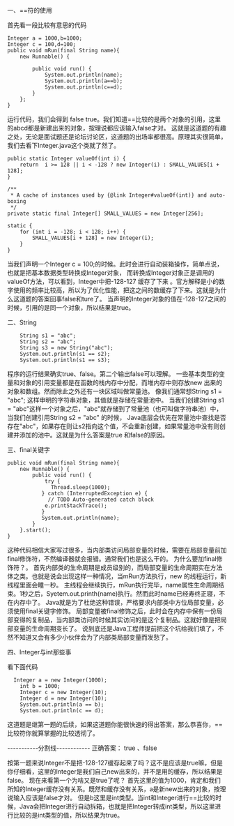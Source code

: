 一、==符的使用

首先看一段比较有意思的代码

	Integer a = 1000,b=1000;
	Integer c = 100,d=100;    
	public void mRun(final String name){
        new Runnable() {
            
            public void run() {
                System.out.println(name);
                System.out.println(a==b);
				System.out.println(c==d);
            }
        };
    }

 运行代码，我们会得到 false  true。我们知道==比较的是两个对象的引用，这里的abcd都是新建出来的对象，按理说都应该输入false才对。
 这就是这道题的有趣之处，无论是面试题还是论坛讨论区，这道题的出场率都很高。原理其实很简单，我们去看下Integer.java这个类就了然了。

  	public static Integer valueOf(int i) {
        return  i >= 128 || i < -128 ? new Integer(i) : SMALL_VALUES[i + 128];
    }

    /**
     * A cache of instances used by {@link Integer#valueOf(int)} and auto-boxing
     */
    private static final Integer[] SMALL_VALUES = new Integer[256];

    static {
        for (int i = -128; i < 128; i++) {
            SMALL_VALUES[i + 128] = new Integer(i);
        }
    }

当我们声明一个Integer c = 100;的时候。此时会进行自动装箱操作，简单点说，也就是把基本数据类型转换成Integer对象，
而转换成Integer对象正是调用的valueOf方法，可以看到，Integer中把-128-127 缓存了下来
。官方解释是小的数字使用的频率比较高，所以为了优化性能，把这之间的数缓存了下来。这就是为什么这道题的答案回事false和ture了。
当声明的Integer对象的值在-128-127之间的时候，引用的是同一个对象，所以结果是true。

二、String

 		String s1 = "abc";
		String s2 = "abc";
		String s3 = new String("abc");
		System.out.println(s1 == s2);
		System.out.println(s1 == s3);

程序的运行结果确实true、false。第二个输出false可以理解。
一些基本类型的变量和对象的引用变量都是在函数的栈内存中分配，而堆内存中则存放new 出来的对象和数组。然而除此之外还有一块区域叫做常量池。
像我们通常想String s1 = "abc"; 这样申明的字符串对象，其值就是存储在常量池中。
当我们创建String s1 = "abc"这样一个对象之后，"abc"就存储到了常量池（也可叫做字符串池）中，当我们创建引用String s2  = "abc" 的时候，
Java底层会优先在常量池中查找是否存在"abc"，如果存在则让s2指向这个值，不会重新创建，如果常量池中没有则创建并添加的池中。这就是为什么答案是true 和false的原因。

三、final关键字

	public void mRun(final String name){
		new Runnable() {
			public void run() {
                try {
                  Thread.sleep(1000);
               } catch (InterruptedException e) {
                 // TODO Auto-generated catch block
                e.printStackTrace();
               }  
               System.out.println(name);
			}
		}.start();
	}

这种代码相信大家写过很多，当内部类访问局部变量的时候，需要在局部变量前加final修饰符，不然编译器就会报错。通常我们也是这么干的。
为什么要加final修饰符？。
首先内部类的生命周期是成员级别的，而局部变量的生命周期实在方法体之类。也就是说会出现这样一种情况，当mRun方法执行，new 的线程运行，新线程里面会睡一秒。
主线程会继续执行，mRun执行完毕，name属性生命周期结束。1秒之后，Syetem.out.printh(name)执行。然而此时name已经寿终正寝，不在内存中了。
Java就是为了杜绝这种错误，严格要求内部类中方位局部变量，必须使用final关键字修饰。
局部变量被final修饰之后，此时会在内存中保有一份局部变得的复制品，当内部类访问的时候其实访问的是这个复制品。这就好像是把局部变量的生命周期变长了。
说到底还是Java工程师提前把这个坑给我们填了，不然不知道又会有多少小伙伴会为了内部类局部变量而发愁了。

四、Integer与int那些事

看下面代码

      Integer a = new Integer(1000);
		int b = 1000;
		Integer c = new Integer(10);
		Integer d = new Integer(10);
		System.out.println(a == b);
		System.out.println(c == d);

这道题是继第一题的后续，如果这道题你能很快速的得出答案，那么恭喜你，==比较符你就算掌握的比较透彻了。

-----------分割线------------
正确答案： true  、false 

按第一题来说Integer不是把-128-127缓存起来了吗？这不是应该是true嘛，但是你仔细看，这里的Integer是我们自己new出来的，并不是用的缓存，所以结果是false。 
现在来看第一个为啥又是true了呢？ 首先这里的值为1000，肯定和我们所知的Integer缓存没有关系。既然和缓存没有关系，a是新new出来的对象，按理说输入应该是false才对。
但是b这里是int类型。当int和Integer进行==比较的时候，Java会把Integer进行自动拆箱，也就是把Integer转成int类型，所以这里进行比较的是int类型的值，所以结果为true。